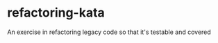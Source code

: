 refactoring-kata
================

An exercise in refactoring legacy code so that it's testable and covered
